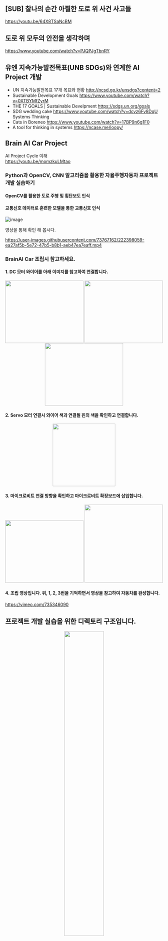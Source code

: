 
## [SUB] 찰나의 순간 아찔한 도로 위 사건 사고들
https://youtu.be/64X8TSaNcBM


## 도로 위 모두의 안전을 생각하며
https://www.youtube.com/watch?v=PJQPJgTbnRY

## 유엔 지속가능발전목표(UNB SDGs)와 연계한 AI Project 개발
- UN 지속가능발전목표 17개 목표와 현황 http://ncsd.go.kr/unsdgs?content=2
- Sustainable Development Goals https://www.youtube.com/watch?v=0XTBYMfZyrM
- THE 17 GOALS | Sustainable Develpment https://sdgs.un.org/goals
- SDG wedding cake https://www.youtube.com/watch?v=dcvz6Fv8DqU Systems Thinking
- Cats in Boreneo https://www.youtube.com/watch?v=17BP9n6g1F0
- A tool for thinking in systems https://ncase.me/loopy/

## Brain AI Car Project
AI Project Cycle 이해 <br>
https://youtu.be/momzkuLMtao

### Python과 OpenCV, CNN 알고리즘을 활용한 자율주행자동차 프로젝트 개발 실습하기


#### OpenCV를 활용한 도로 주행 및 횡단보도 인식
#### 교통신호 데이터로 훈련한 모델을 통한 교통신호 인식

![image](https://user-images.githubusercontent.com/73767162/226219390-ca3988c7-bb75-4d40-92ef-ddcaf065d562.png)


영상을 통해 확인 해 봅시다.

https://user-images.githubusercontent.com/73767162/222398059-ea27af5b-5e72-47b5-b8b1-aeb47ea7eaff.mp4


### BrainAI Car 조립시 참고하세요.

#### 1. DC 모터 와이어를 아래 이미지를 참고하여 연결합니다. <br>
<p align="center">
  <img src="https://user-images.githubusercontent.com/73767162/225786839-9ecd3e3d-2e80-4803-93da-997ab706aa07.png" align="center" width="250" height="200">
  <img src="https://user-images.githubusercontent.com/73767162/225786620-927010e9-11d9-4429-ab00-52b54be7a292.png" align="center" width="250" height="200">
  <img src="https://user-images.githubusercontent.com/73767162/225786898-3dec0581-c250-4edb-be26-7ed2cc58f874.png" align="center" width="250" height="200">
</p>

#### 2. Servo 모터 연결시 와이어 색과 연결될 핀의 색을 확인하고 연결합니다. <br>
<p align="center">
  <img src="https://user-images.githubusercontent.com/73767162/225787395-6e29f043-6a90-41a4-b852-cadbe7fff945.png" width="200" height="200">
</p>

#### 3. 마이크로비트 연결 방향을 확인하고 마이크로비트 확장보드에 삽입합니다. <br>
<p align="center">
  <img src="https://user-images.githubusercontent.com/73767162/225787236-a88c859c-712e-410f-b758-d92fe38c6082.png" width="250" height="200">
  <img src="https://user-images.githubusercontent.com/73767162/225787144-54a49696-d4a0-452b-bdf1-1b51a64ae544.png" width="250" height="250">
</p>

#### 4. 조립 영상입니다. 위, 1, 2, 3번을 기억하면서 영상을 참고하여 자동차를 완성합니다. 
https://vimeo.com/735346090




## 프로젝트 개발 실습을 위한 디렉토리 구조입니다.

<p align="center">
<img src ="https://user-images.githubusercontent.com/73767162/227108622-7d359a82-2763-4329-91d3-4c6713d98123.png" width ="50%" height = "50%">
</p>
